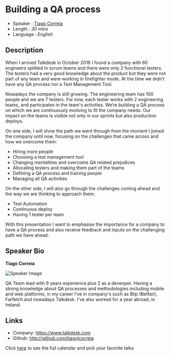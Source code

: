 Building a QA process
========================

* Speaker   : [Tiago Correia](https://pixels.camp/tiagojcorreia)
* Length    : *30 mins*
* Language  : *English*

Description
-----------

When I arrived Talkdesk in October 2016 I found a company with  60 engineers splitted in scrum teams and there were only 2 functional testers. The testers had a very good knowledge about the product but they were not part of any team and were working in firefighter mode. At the time we didn’t have any QA process nor a Test Management Tool.
 
Nowadays the company is still growing. The engineering team has 100 people and we are 7 testers. For now, each tester works with 2 engineering teams, and participates in the team's activities. We’re building a QA process on which we are continuously evolving to fit the company needs. Our impact on the teams is visible not only in our sprints but also production deploys.

On one side, I will show the path we went through from the moment I joined the company until now, focusing on the challenges that came across and how we overcome them:
* Hiring more people
* Choosing a test management tool
* Changing mentalities and overcome QA related prejudices
* Allocating testers and making them part of the teams
* Defining a QA process and training people
* Managing all QA activities

On the other side, I will also go through the challenges coming ahead and the way we are thinking to approach them: 
* Test Automation
* Continuous deploy
* Having 1 tester per team

With this presentation I want to emphasise the importance for a company to have a QA process and  also receive feedback and inputs on the challenging path we have ahead.

Speaker Bio
-----------

**Tiago Correia**

![Speaker Image](https://avatars1.githubusercontent.com/u/22681798?v=4&s=460)

QA Team lead with 9 years experience plus 2 as a deveoper. Having a strong knowledge about QA processes and methodologies including mobile and web platforms, in my career I've in company's such as Blip (Betfair), Farfetch and nowadays Talkdesk. I've also worked for a year abroad, in Ireland. 

Links
-----------

* Company: https://www.talkdesk.com
* Github: http://github.com/tiagojcorreia

Click [here][1] to see the full calendar and pick your favorite talks

[1]: https://pixels.camp/schedule/
